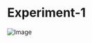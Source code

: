 # Experiment-1
![Image](https://github.com/user-attachments/assets/47c2ea5c-9e91-464c-83a6-e102f0695d37)
